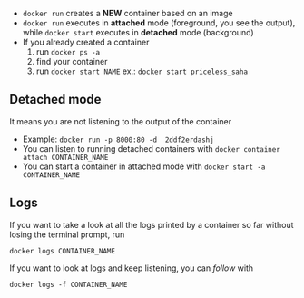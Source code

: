 - `docker run` creates a **NEW** container based on an image
- `docker run` executes in **attached** mode (foreground, you see the output), while `docker start` executes in **detached** mode (background)
- If you already created a container
  1. run `docker ps -a`
  2. find your container
  3. run `docker start NAME` ex.: `docker start priceless_saha`

## Detached mode

It means you are not listening to the output of the container

- Example: `docker run -p 8000:80 -d  2ddf2erdashj`
- You can listen to running detached containers with `docker container attach CONTAINER_NAME`
- You can start a container in attached mode with `docker start -a CONTAINER_NAME`

## Logs

If you want to take a look at all the logs printed by a container so far without losing the terminal prompt, run

```
docker logs CONTAINER_NAME
```

If you want to look at logs and keep listening, you can *follow* with

```
docker logs -f CONTAINER_NAME
```